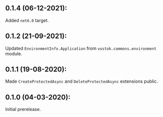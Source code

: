 ## 0.1.4 (06-12-2021):

Added `net6.0` target.

## 0.1.2 (21-09-2021):

Updated `EnvironmentInfo.Application` from `vostok.commons.environment` module.


## 0.1.1 (19-08-2020): 

Made `CreateProtectedAsync` and `DeleteProtectedAsync` extensions public.

## 0.1.0 (04-03-2020): 

Initial prerelease.
